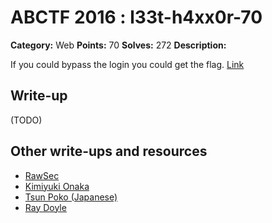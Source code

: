 # ABCTF 2016 : l33t-h4xx0r-70

**Category:** Web
**Points:** 70
**Solves:** 272
**Description:**

If you could bypass the login you could get the flag. [Link](http://yrmyzscnvh.abctf.xyz/web6/)

## Write-up

(TODO)

## Other write-ups and resources

* [RawSec](https://rawsec.ml/en/ABCTF-70-L33t-H4xx0r-Web-Exploitation/)
* [Kimiyuki Onaka](https://kimiyuki.net/blog/2016/07/23/abctf-2016/)
* [Tsun Poko (Japanese)](https://tsunpoko.github.io/abctf2016/)
* [Ray Doyle](https://www.doyler.net/security-not-included/bypassing-php-strcmp-abctf2016)
